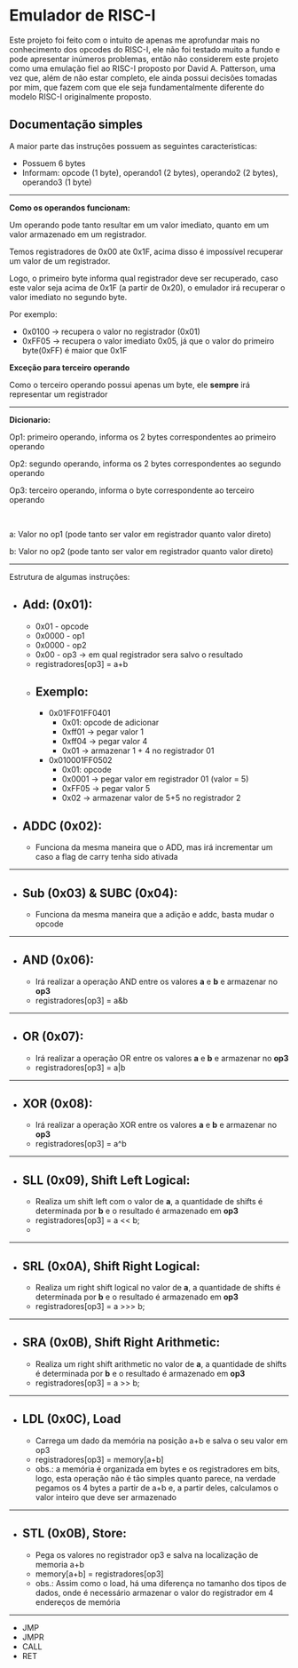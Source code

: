 # Emulador de RISC-I

Este projeto foi feito com o intuito de apenas me aprofundar mais no conhecimento dos opcodes do RISC-I, ele não foi testado muito a fundo e pode apresentar inúmeros problemas, então não considerem este projeto como uma emulação fiel ao RISC-I proposto por David A. Patterson, uma vez que, além de não estar completo, ele ainda possui decisões tomadas por mim, que fazem com que ele seja fundamentalmente diferente do modelo RISC-I originalmente proposto.



## Documentação simples

A maior parte das instruções possuem as seguintes caracteristicas:

- Possuem 6 bytes
- Informam: opcode (1 byte), operando1 (2 bytes), operando2 (2 bytes), operando3 (1 byte)


---

**Como os operandos funcionam:**

Um operando pode tanto resultar em um valor imediato, quanto em um valor armazenado em um registrador.

Temos registradores de 0x00 ate 0x1F, acima disso é impossível recuperar um valor de um registrador.

Logo, o primeiro byte informa qual registrador deve ser recuperado, caso este valor seja acima de 0x1F (a partir de 0x20), o emulador irá recuperar o valor imediato no segundo byte.

Por exemplo:

- 0x0100 -> recupera o valor no registrador (0x01)
- 0xFF05 -> recupera o valor imediato 0x05, já que o valor do primeiro byte(0xFF) é maior que 0x1F

**Exceção para terceiro operando**

Como o terceiro operando possui apenas um byte, ele **sempre** irá representar um registrador

---

**Dicionario:**

Op1: primeiro operando, informa os 2 bytes correspondentes ao primeiro operando

Op2: segundo operando, informa os 2 bytes correspondentes ao segundo operando

Op3: terceiro operando, informa o byte correspondente ao terceiro operando

<br>

a: Valor no op1 (pode tanto ser valor em registrador quanto valor direto)

b: Valor no op2 (pode tanto ser valor em registrador quanto valor direto)

---

Estrutura de algumas instruções:

 - Add: (0x01):
   - 
     - 0x01 - opcode
     - 0x0000 - op1
     - 0x0000 - op2
     - 0x00 - op3 → em qual registrador sera salvo o resultado
     -  registradores[op3] = a+b
     - Exemplo:
       - 
       - 0x01FF01FF0401
         - 0x01: opcode de adicionar
         - 0xff01 -> pegar valor 1
         - 0xff04 -> pegar valor 4
         - 0x01 -> armazenar 1 + 4 no registrador 01
       - 0x010001FF0502
         - 0x01: opcode
         - 0x0001 -> pegar valor em registrador 01 (valor = 5)
         - 0xFF05 -> pegar valor 5
         - 0x02 -> armazenar valor de 5+5 no registrador 2

- ADDC  (0x02):
  - 
  - Funciona da mesma maneira que o ADD, mas irá incrementar um caso a flag de carry tenha sido ativada
  
---
- Sub (0x03) & SUBC (0x04):
  - 
  - Funciona da mesma maneira que a adição e addc, basta mudar o opcode

---
- AND (0x06):
  - 
  - Irá realizar a operação AND entre os valores **a** e **b** e armazenar no **op3**
  - registradores[op3] = a&b

---
- OR (0x07):
  - 
   - Irá realizar a operação OR entre os valores **a** e **b** e armazenar no **op3**
   - registradores[op3] = a|b

---
- XOR (0x08):
  - 
   - Irá realizar a operação XOR entre os valores **a** e **b** e armazenar no **op3**
   - registradores[op3] = a^b

   
---
- SLL (0x09), Shift Left Logical:
  - 
  - Realiza um shift left com o valor de **a**, a quantidade de shifts é determinada por **b** e o resultado é armazenado em **op3**
  - registradores[op3] = a << b;
  - 
---
- SRL (0x0A), Shift Right Logical:
  - 
  - Realiza um right shift logical no valor de **a**, a quantidade de shifts é determinada por **b** e o resultado é armazenado em **op3**
  - registradores[op3] = a >>> b;
---
- SRA (0x0B), Shift Right Arithmetic:
  - 
   - Realiza um right shift arithmetic no valor de **a**, a quantidade de shifts é determinada por **b** e o resultado é armazenado em **op3**
   - registradores[op3] = a >> b;
---
- LDL (0x0C), Load
  - 
  - Carrega um dado da memória na posição a+b e salva o seu valor em op3
  - registradores[op3] = memory[a+b]
  - obs.: a memória é organizada em bytes e os registradores em bits, logo, esta operação não é tão simples quanto parece, na verdade pegamos os 4 bytes a partir de a+b e, a partir deles, calculamos o valor inteiro que deve ser armazenado
---
- STL (0x0B), Store:
  - 
  - Pega os valores no registrador op3 e salva na localização de memoria a+b
  - memory[a+b] = registradores[op3]
  - obs.: Assim como o load, há uma diferença no tamanho dos tipos de dados, onde é necessário armazenar o valor do registrador em 4 endereços de memória
---
- JMP
- JMPR
- CALL
- RET

